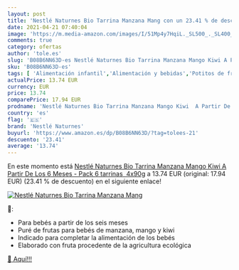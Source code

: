```yaml
---
layout: post
title: 'Nestlé Naturnes Bio Tarrina Manzana Mang con un 23.41 % de descuento'
date: 2021-04-21 07:40:04
image: 'https://m.media-amazon.com/images/I/51Mp4y7HqiL._SL500_._SL400_.jpg'
comments: true
category: ofertas
author: 'tole.es'
slug: 'B08B6NN63D-es Nestlé Naturnes Bio Tarrina Manzana Mango Kiwi A Partir De...'
sku: 'B08B6NN63D-es'
tags: [ 'Alimentación infantil','Alimentación y bebidas','Potitos de fruta para bebé','Tarritos de frutas y postres para bebé','Tarritos, purés y postres para bebé','naturnes','nestlé naturnes', ]
actualPrice: 13.74 EUR
currency: EUR
price: 13.74
comparePrice: 17.94 EUR
prodname: 'Nestlé Naturnes Bio Tarrina Manzana Mango Kiwi  A Partir De Los 6 Meses - Pack 6 tarrinas  4x90g'
country: 'es'
flag: '🇪🇸'
brand: 'Nestlé Naturnes'
buyurl: 'https://www.amazon.es/dp/B08B6NN63D/?tag=tolees-21'
descuento: '23.41'
average: '13.74'
---
```


En este momento está [Nestlé Naturnes Bio Tarrina Manzana Mango Kiwi  A Partir De Los 6 Meses - Pack 6 tarrinas  4x90g](https://www.amazon.es/dp/B08B6NN63D/?tag=tolees-21) a 13.74 EUR (original: 17.94 EUR) (23.41 %  de descuento) en el siguiente enlace!

[![Nestlé Naturnes Bio Tarrina Manzana Mang](https://m.media-amazon.com/images/I/51Mp4y7HqiL._SL500_._SL400_.jpg)](https://www.amazon.es/dp/B08B6NN63D/?tag=tolees-21)

🔎:

- Para bebés a partir de los seis meses
- Puré de frutas para bebés de manzana, mango y kiwi
- Indicado para completar la alimentación de los bebés
- Elaborado con fruta procedente de la agricultura ecológica

[🛒 Aquí!!!](https://www.amazon.es/dp/B08B6NN63D/?tag=tolees-21)
